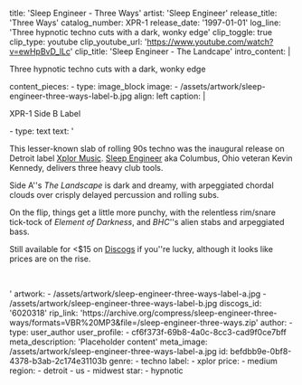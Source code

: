 title: 'Sleep Engineer - Three Ways'
artist: 'Sleep Engineer'
release_title: 'Three Ways'
catalog_number: XPR-1
release_date: '1997-01-01'
log_line: 'Three hypnotic techno cuts with a dark, wonky edge'
clip_toggle: true
clip_type: youtube
clip_youtube_url: 'https://www.youtube.com/watch?v=ewHpBvD_lLc'
clip_title: 'Sleep Engineer - The Landcape'
intro_content: |
  <p>Three hypnotic techno cuts with a dark, wonky edge
  </p>
content_pieces:
  -
    type: image_block
    image:
      - /assets/artwork/sleep-engineer-three-ways-label-b.jpg
    align: left
    caption: |
      <p>XPR-1 Side B Label
      </p>
  -
    type: text
    text: '<p>This lesser-known slab of rolling 90s techno was the inaugural release on Detroit label <a href="https://www.discogs.com/label/5603-Xplor-Music">Xplor Music</a>. <a href="https://www.discogs.com/artist/28868-Sleep-Engineer">Sleep Engineer</a> aka Columbus, Ohio veteran Kevin Kennedy, delivers three heavy club tools.&nbsp;</p><p>Side A''s&nbsp;<i>The Landscape</i> is dark and dreamy, with arpeggiated chordal clouds over crisply delayed percussion and rolling subs.&nbsp;</p><p>On the flip, things get a little more punchy, with the relentless rim/snare tick-tock of&nbsp;<i>Element of Darkness</i>, and <i>BHC</i>''s alien stabs and arpeggiated bass.&nbsp;</p><p>Still available for &lt;$15 on <a href="https://www.discogs.com/sell/release/37202">Discogs</a> if you''re lucky, although it looks like prices are on the rise.&nbsp;</p><p><br></p>'
artwork:
  - /assets/artwork/sleep-engineer-three-ways-label-a.jpg
  - /assets/artwork/sleep-engineer-three-ways-label-b.jpg
discogs_id: '6020318'
rip_link: 'https://archive.org/compress/sleep-engineer-three-ways/formats=VBR%20MP3&file=/sleep-engineer-three-ways.zip'
author:
  -
    type: user_author
    user_profile:
      - cf6f373f-69b8-4a0c-8cc3-cad9f0ce7bff
meta_description: 'Placeholder content'
meta_image: /assets/artwork/sleep-engineer-three-ways-label-a.jpg
id: befdbb9e-0bf8-4378-b3ab-2c174e31103b
genre:
  - techno
label:
  - xplor
price:
  - medium
region:
  - detroit
  - us
  - midwest
star:
  - hypnotic
